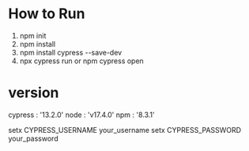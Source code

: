 # How to Run
1. npm init
2. npm install
3. npm install cypress --save-dev
4. npx cypress run or npm cypress open

# version
cypress : '13.2.0'
node : 'v17.4.0'
npm : '8.3.1' 


setx CYPRESS_USERNAME your_username
setx CYPRESS_PASSWORD your_password

